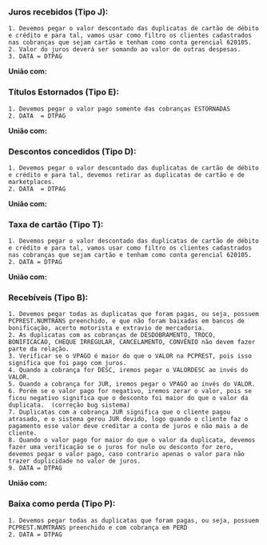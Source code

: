 ### Juros recebidos (Tipo J):
	1. Devemos pegar o valor descontado das duplicatas de cartão de débito e crédito e para tal, vamos usar como filtro os clientes cadastrados nas cobranças que sejam cartão e tenham como conta gerencial 620105.
	2. Valor do juros deverá ser somando ao valor de outras despesas. 
	3. DATA = DTPAG

**União com:**

### Títulos Estornados (Tipo E):
	1. Devemos pegar o valor pago somente das cobranças ESTORNADAS
	2. DATA  = DTPAG

**União com:**

### Descontos concedidos (Tipo D):
	1. Devemos pegar o valor descontado das duplicatas de cartão de débito e crédito e para tal, devemos retirar as duplicatas de cartão e de marketplaces.
	2. DATA  = DTPAG

**União com:**

### Taxa de cartão (Tipo T):
	1. Devemos pegar o valor descontado das duplicatas de cartão de débito e crédito e para tal, vamos usar como filtro os clientes cadastrados nas cobranças que sejam cartão e tenham como conta gerencial 620105.
	2. DATA = DTPAG

**União com:**

### Recebíveis (Tipo B):
	1. Devemos pegar todas as duplicatas que foram pagas, ou seja, possuem PCPREST.NUMTRANS preenchido, e que não foram baixadas em bancos de bonificação, acerto motorista e extravio de mercadoria.
	2. As duplicatas com as cobranças de DESDOBRAMENTO, TROCO, BONIFICACAO, CHEQUE IRREGULAR, CANCELAMENTO, CONVÊNIO não devem fazer parte da relação.
	3. Verificar se o VPAGO é maior do que o VALOR na PCPREST, pois isso significa que foi pago com juros.
	4. Quando a cobrança for DESC, iremos pegar o VALORDESC ao invés do VALOR.
	5. Quando a cobrança for JUR, iremos pegar o VPAGO ao invés do VALOR.
	6. Porém se o valor pago for negativo, iremos zerar o valor, pois se ficou negativo significa que o desconto foi maior do que o valor da duplicata.  (correção bug sistema)
	7. Duplicatas com a cobrança JUR significa que o cliente pagou atrasado, e o sistema gerou JUR devido, logo quando o cliente faz o pagamento esse valor deve creditar a conta de juros e não mais a de cliente. 
	8. Quando o valor pago for maior do que o valor da duplicata, devemos fazer uma verificação se o juros for nulo ou desconto for zero, devemos pegar o valor pago, caso contrario apenas o valor para não trazer duplicidade no valor de juros.
	9. DATA = DTPAG

**União com:**

### Baixa como perda (Tipo P):
	1. Devemos pegar todas as duplicatas que foram pagas, ou seja, possuem PCPREST.NUMTRANS preenchido e com cobrança em PERD
	2. DATA = DTPAG
